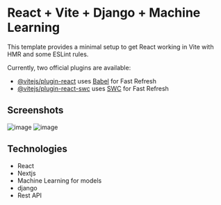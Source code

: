 # React + Vite + Django + Machine Learning

This template provides a minimal setup to get React working in Vite with HMR and some ESLint rules.

Currently, two official plugins are available:

- [@vitejs/plugin-react](https://github.com/vitejs/vite-plugin-react/blob/main/packages/plugin-react/README.md) uses [Babel](https://babeljs.io/) for Fast Refresh
- [@vitejs/plugin-react-swc](https://github.com/vitejs/vite-plugin-react-swc) uses [SWC](https://swc.rs/) for Fast Refresh

## Screenshots
![image](https://github.com/kumar11jr/recommendation_system/assets/104729493/9104893f-2fee-467c-9c1e-a6a666351bbd)
![image](https://github.com/kumar11jr/recommendation_system/assets/104729493/3eaf3910-64f3-4c37-baee-9f812ba072d2)
## Technologies
* React
* Nextjs
* Machine Learning for models
* django
* Rest API

